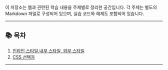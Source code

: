 이 저장소는 웹과 관련된 학습 내용을 주제별로 정리한 공간입니다. 각 주제는 별도의 Markdown 파일로 구성되어 있으며, 실습 코드와 예제도 포함되어 있습니다.

---

## 📚 목차

1. [인라인 스타일,내부 스타일, 외부 스타일](./docs/CSS.md)
2. [CSS 선택자](./docs/CSS_selector.md)

---
